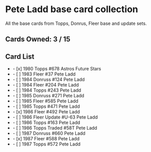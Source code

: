 # Pete Ladd base card collection

All the base cards from Topps, Donrus, Fleer base and update sets.

## Cards Owned: 3 / 15

## Card List

<ul>
<li>- [x] 1980 Topps  #678 Astros Future Stars</li>
<li>- [ ] 1983 Fleer  #37 Pete Ladd</li>
<li>- [ ] 1984 Donruss  #124 Pete Ladd</li>
<li>- [ ] 1984 Fleer  #204 Pete Ladd</li>
<li>- [ ] 1984 Topps  #243 Pete Ladd</li>
<li>- [ ] 1985 Donruss  #271 Pete Ladd</li>
<li>- [ ] 1985 Fleer  #585 Pete Ladd</li>
<li>- [ ] 1985 Topps  #471 Pete Ladd</li>
<li>- [x] 1986 Fleer  #492 Pete Ladd</li>
<li>- [ ] 1986 Fleer Update #U-63 Pete Ladd</li>
<li>- [ ] 1986 Topps  #163 Pete Ladd</li>
<li>- [ ] 1986 Topps Traded #58T Pete Ladd</li>
<li>- [ ] 1987 Donruss  #660 Pete Ladd</li>
<li>- [x] 1987 Fleer  #588 Pete Ladd</li>
<li>- [ ] 1987 Topps  #572 Pete Ladd</li>
</ul>
